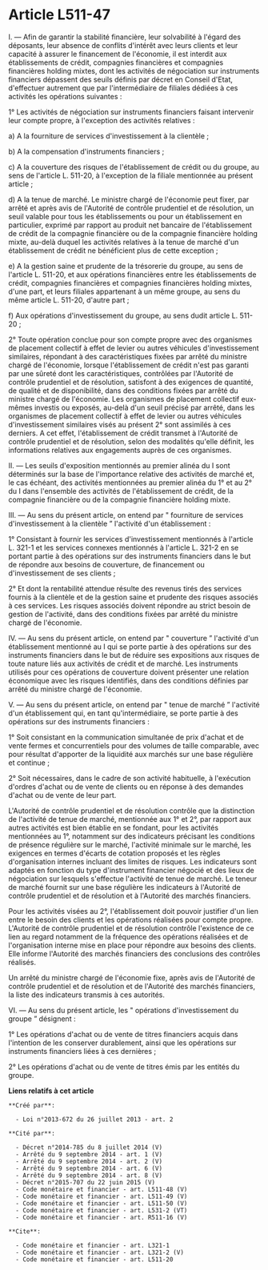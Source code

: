 # Article L511-47

I. ― Afin de garantir la stabilité financière, leur solvabilité à l'égard des déposants, leur absence de conflits d'intérêt
avec leurs clients et leur capacité à assurer le financement de l'économie, il est interdit aux établissements de crédit,
compagnies financières et compagnies financières holding mixtes, dont les activités de négociation sur instruments financiers
dépassent des seuils définis par décret en Conseil d'Etat, d'effectuer autrement que par l'intermédiaire de filiales dédiées
à ces activités les opérations suivantes : 

1° Les activités de négociation sur instruments financiers faisant intervenir leur compte propre, à l'exception des activités
relatives : 

a) A la fourniture de services d'investissement à la clientèle ; 

b) A la compensation d'instruments financiers ; 

c) A la couverture des risques de l'établissement de crédit ou du groupe, au sens de l'article L. 511-20, à l'exception de la
filiale mentionnée au présent article ; 

d) A la tenue de marché. Le ministre chargé de l'économie peut fixer, par arrêté et après avis de l'Autorité de contrôle
prudentiel et de résolution, un seuil valable pour tous les établissements ou pour un établissement en particulier, exprimé
par rapport au produit net bancaire de l'établissement de crédit de la compagnie financière ou de la compagnie financière
holding mixte, au-delà duquel les activités relatives à la tenue de marché d'un établissement de crédit ne bénéficient plus
de cette exception ; 

e) A la gestion saine et prudente de la trésorerie du groupe, au sens de l'article L. 511-20, et aux opérations financières
entre les établissements de crédit, compagnies financières et compagnies financières holding mixtes, d'une part, et leurs
filiales appartenant à un même groupe, au sens du même article L. 511-20, d'autre part ; 

f) Aux opérations d'investissement du groupe, au sens dudit article L. 511-20 ; 

2° Toute opération conclue pour son compte propre avec des organismes de placement collectif à effet de levier ou autres
véhicules d'investissement similaires, répondant à des caractéristiques fixées par arrêté du ministre chargé de l'économie,
lorsque l'établissement de crédit n'est pas garanti par une sûreté dont les caractéristiques, contrôlées par l'Autorité de
contrôle prudentiel et de résolution, satisfont à des exigences de quantité, de qualité et de disponibilité, dans des
conditions fixées par arrêté du ministre chargé de l'économie. Les organismes de placement collectif eux-mêmes investis ou
exposés, au-delà d'un seuil précisé par arrêté, dans les organismes de placement collectif à effet de levier ou autres
véhicules d'investissement similaires visés au présent 2° sont assimilés à ces derniers. A cet effet, l'établissement de
crédit transmet à l'Autorité de contrôle prudentiel et de résolution, selon des modalités qu'elle définit, les informations
relatives aux engagements auprès de ces organismes. 

II. ― Les seuils d'exposition mentionnés au premier alinéa du I sont déterminés sur la base de l'importance relative des
activités de marché et, le cas échéant, des activités mentionnées au premier alinéa du 1° et au 2° du I dans l'ensemble des
activités de l'établissement de crédit, de la compagnie financière ou de la compagnie financière holding mixte. 

III. ― Au sens du présent article, on entend par " fourniture de services d'investissement à la clientèle ” l'activité d'un
établissement : 

1° Consistant à fournir les services d'investissement mentionnés à l'article L. 321-1 et les services connexes mentionnés à
l'article L. 321-2 en se portant partie à des opérations sur des instruments financiers dans le but de répondre aux besoins
de couverture, de financement ou d'investissement de ses clients ; 

2° Et dont la rentabilité attendue résulte des revenus tirés des services fournis à la clientèle et de la gestion saine et
prudente des risques associés à ces services. Les risques associés doivent répondre au strict besoin de gestion de
l'activité, dans des conditions fixées par arrêté du ministre chargé de l'économie. 

IV. ― Au sens du présent article, on entend par " couverture ” l'activité d'un établissement mentionné au I qui se porte
partie à des opérations sur des instruments financiers dans le but de réduire ses expositions aux risques de toute nature
liés aux activités de crédit et de marché. Les instruments utilisés pour ces opérations de couverture doivent présenter une
relation économique avec les risques identifiés, dans des conditions définies par arrêté du ministre chargé de l'économie. 

V. ― Au sens du présent article, on entend par " tenue de marché ” l'activité d'un établissement qui, en tant
qu'intermédiaire, se porte partie à des opérations sur des instruments financiers : 

1° Soit consistant en la communication simultanée de prix d'achat et de vente fermes et concurrentiels pour des volumes de
taille comparable, avec pour résultat d'apporter de la liquidité aux marchés sur une base régulière et continue ; 

2° Soit nécessaires, dans le cadre de son activité habituelle, à l'exécution d'ordres d'achat ou de vente de clients ou en
réponse à des demandes d'achat ou de vente de leur part. 

L'Autorité de contrôle prudentiel et de résolution contrôle que la distinction de l'activité de tenue de marché, mentionnée
aux 1° et 2°, par rapport aux autres activités est bien établie en se fondant, pour les activités mentionnées au 1°,
notamment sur des indicateurs précisant les conditions de présence régulière sur le marché, l'activité minimale sur le
marché, les exigences en termes d'écarts de cotation proposés et les règles d'organisation internes incluant des limites de
risques. Les indicateurs sont adaptés en fonction du type d'instrument financier négocié et des lieux de négociation sur
lesquels s'effectue l'activité de tenue de marché. Le teneur de marché fournit sur une base régulière les indicateurs à
l'Autorité de contrôle prudentiel et de résolution et à l'Autorité des marchés financiers. 

Pour les activités visées au 2°, l'établissement doit pouvoir justifier d'un lien entre le besoin des clients et les
opérations réalisées pour compte propre. L'Autorité de contrôle prudentiel et de résolution contrôle l'existence de ce lien
au regard notamment de la fréquence des opérations réalisées et de l'organisation interne mise en place pour répondre aux
besoins des clients. Elle informe l'Autorité des marchés financiers des conclusions des contrôles réalisés. 

Un arrêté du ministre chargé de l'économie fixe, après avis de l'Autorité de contrôle prudentiel et de résolution et de
l'Autorité des marchés financiers, la liste des indicateurs transmis à ces autorités. 

VI. ― Au sens du présent article, les " opérations d'investissement du groupe ” désignent : 

1° Les opérations d'achat ou de vente de titres financiers acquis dans l'intention de les conserver durablement, ainsi que
les opérations sur instruments financiers liées à ces dernières ; 

2° Les opérations d'achat ou de vente de titres émis par les entités du groupe.

**Liens relatifs à cet article**

	**Créé par**:

	  - Loi n°2013-672 du 26 juillet 2013 - art. 2

	**Cité par**:

	  - Décret n°2014-785 du 8 juillet 2014 (V)
	  - Arrêté du 9 septembre 2014 - art. 1 (V)
	  - Arrêté du 9 septembre 2014 - art. 2 (V)
	  - Arrêté du 9 septembre 2014 - art. 6 (V)
	  - Arrêté du 9 septembre 2014 - art. 8 (V)
	  - Décret n°2015-707 du 22 juin 2015 (V)
	  - Code monétaire et financier - art. L511-48 (V)
	  - Code monétaire et financier - art. L511-49 (V)
	  - Code monétaire et financier - art. L511-50 (V)
	  - Code monétaire et financier - art. L531-2 (VT)
	  - Code monétaire et financier - art. R511-16 (V)

	**Cite**:

	  - Code monétaire et financier - art. L321-1
	  - Code monétaire et financier - art. L321-2 (V)
	  - Code monétaire et financier - art. L511-20
